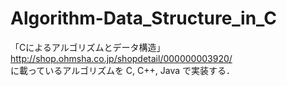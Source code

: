 # Algorithm-Data_Structure_in_C
「Cによるアルゴリズムとデータ構造」  
http://shop.ohmsha.co.jp/shopdetail/000000003920/  
に載っているアルゴリズムを C, C++, Java で実装する．  
